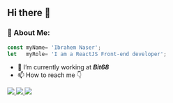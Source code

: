 ## Hi there 👋

### 🚀 About Me:


``` javascript
const myName= 'Ibrahem Naser';
let   myRole= 'I am a ReactJS Front-end developer';
```


- 🔭 I’m currently working at ***Bit68***
- 📫 How to reach me 👇

<a href='https://www.linkedin.com/in/ibrahem-nasser/'>
<img src='https://img.shields.io/badge/LinkedIn-0A66C2?style=for-the-badge&logo=LinkedIn&logoColor=white'/>
</a>

<a href='mailto:i.nasergamal.dev@gmail.com'>
<img src='https://img.shields.io/badge/Gmail-EA4335?style=for-the-badge&logo=Gmail&logoColor=white'/>
</a>

<a href="https://api.whatsapp.com/send?phone=01007513737">
<img src='https://img.shields.io/badge/Whatsapp-25D366?style=for-the-badge&logo=Whatsapp&logoColor=white'/>
</a>
